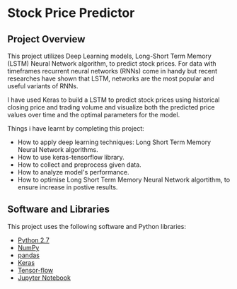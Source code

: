 # Stock Price Predictor

## Project Overview


This project utilizes Deep Learning models, Long-Short Term Memory (LSTM) Neural Network algorithm, to predict stock prices. For data with timeframes recurrent neural networks (RNNs) come in handy but recent researches have shown that LSTM, networks are the most popular and useful variants of RNNs. 

I have used Keras to build a LSTM to predict stock prices using historical closing price and trading volume and visualize both the predicted price values over time and the optimal parameters for the model.


Things i have learnt by completing this project:
* How to apply deep learning techniques: Long Short Term Memory Neural Network algorithms.
* How to use keras-tensorflow library.
* How to collect and preprocess given data.
* How to analyze model's performance.
* How to optimise Long Short Term Memory Neural Network algortithm, to ensure increase in postive results.


## Software and Libraries
This project uses the following software and Python libraries:

* [Python 2.7](https://www.python.org/download/releases/2.7/)
* [NumPy](http://www.numpy.org/)
* [pandas](http://pandas.pydata.org/)
* [Keras](https://keras.io/)
* [Tensor-flow](https://www.tensorflow.org)
* [Jupyter Notebook](http://ipython.org/notebook.html)

